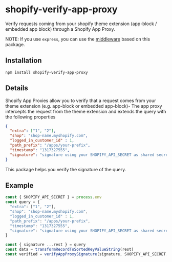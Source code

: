 # shopify-verify-app-proxy
Verify requests coming from your shopify theme extension (app-block / embedded app block) through a Shopify App Proxy.

NOTE: If you use `express`, you can use the [middleware](https://www.npmjs.com/package/shopify-verify-app-proxy-middleware) based on this package.

## Installation
```
npm install shopify-verify-app-proxy
```

## Details
Shopify App Proxies allow you to verify that a request comes from your theme extension (e.g. app-block or embedded app-block)-
The app proxy intercepts the request from the theme extension and extends the query with the following properties
```json
{
  "extra": ["1", "2"],
  "shop": "shop-name.myshopify.com",
  "logged_in_customer_id" : 1,
  "path_prefix": "/apps/your-prefix",
  "timestamp": "1317327555",
  "signature": "signature using your SHOPIFY_API_SECRET as shared secret",
}
```
This package helps you verify the signature of the query.

## Example
``` ts
const { SHOPIFY_API_SECRET } = process.env
const query = {
  "extra": ["1", "2"],
  "shop": "shop-name.myshopify.com",
  "logged_in_customer_id" : 1,
  "path_prefix": "/apps/your-prefix",
  "timestamp": "1317327555",
  "signature": "signature using your SHOPIFY_API_SECRET as shared secret",
}

const { signature ...rest } = query
const data = transformRecordToSortedKeyValueString(rest)
const verified = verifyAppProxySignature(signature, SHOPIFY_API_SECRET, data) // true iff the signature is valid => the request comes from your theme extension
```